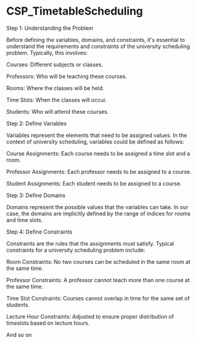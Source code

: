 # CSP_TimetableScheduling


Step 1: Understanding the Problem 

Before defining the variables, domains, and constraints, it's essential to understand the requirements and constraints of the university scheduling problem. Typically, this involves: 

Courses: Different subjects or classes. 

Professors: Who will be teaching these courses. 

Rooms: Where the classes will be held. 

Time Slots: When the classes will occur. 

Students: Who will attend these courses. 

Step 2: Define Variables 

Variables represent the elements that need to be assigned values. In the context of university scheduling, variables could be defined as follows: 

Course Assignments: Each course needs to be assigned a time slot and a room. 

Professor Assignments: Each professor needs to be assigned to a course. 

Student Assignments: Each student needs to be assigned to a course. 

Step 3: Define Domains 

Domains represent the possible values that the variables can take. In our case, the domains are implicitly defined by the range of indices for rooms and time slots. 

Step 4: Define Constraints 

Constraints are the rules that the assignments must satisfy. Typical constraints for a university scheduling problem include: 

Room Constraints: No two courses can be scheduled in the same room at the same time. 

Professor Constraints: A professor cannot teach more than one course at the same time. 

Time Slot Constraints: Courses cannot overlap in time for the same set of students. 

Lecture Hour Constraints: Adjusted to ensure proper distribution of timeslots based on lecture hours. 

 And so on
